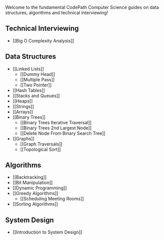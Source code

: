 Welcome to the fundamental CodePath Computer Science guides on data structures, algorithms and technical interviewing!

## Technical Interviewing

<!--- TODO: * [[Anatomy of a Technical Whiteboarding Interview]]-->
 * [[Big O Complexity Analysis]]
<!--- TODO: add this * [[Identifying Problems]]-->

## Data Structures

 * [[Linked Lists]]
	* [[Dummy Head]]
	* [[Multiple Pass]]
	* [[Two Pointer]]
 * [[Hash Tables]]
 * [[Stacks and Queues]]
 * [[Heaps]]
 * [[Strings]]
 * [[Arrays]]
 * [[Binary Trees]]
   * [[Binary Trees Iterative Traversal]]
   * [[Binary Trees 2nd Largest Node]]
   * [[Delete Node From Binary Search Tree]]
 * [[Graphs]]
   * [[Graph Traversals]]
   * [[Topological Sort]]

## Algorithms

 * [[Backtracking]]
 * [[Bit Manipulation]]
 * [[Dynamic Programming]]
 * [[Greedy Algorithms]]
   * [[Scheduling Meeting Rooms]]
 * [[Sorting Algorithms]]

## System Design

 * [[Introduction to System Design]]